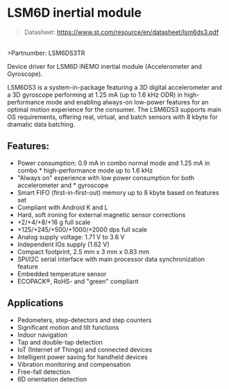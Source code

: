 # LSM6D inertial module

>Datasheet: https://www.st.com/resource/en/datasheet/lsm6ds3.pdf
<br/>
>Partnumber: LSM6DS3TR

Device driver for LSM6D iNEMO inertial module (Accelerometer and Gyroscope).

LSM6DS3 is a system-in-package featuring a 3D digital accelerometer and a 3D gyroscope performing at 1.25 mA (up to 1.6 kHz ODR) in high-performance mode and enabling always-on low-power features for an optimal motion experience for the consumer. The LSM6DS3 supports main OS requirements, offering real, virtual, and batch sensors with 8 kbyte for dramatic data batching. 

## Features:

* Power consumption: 0.9 mA in combo normal mode and 1.25 mA in combo * high-performance mode up to 1.6 kHz
* "Always on" experience with low power consumption for both accelerometer and * gyroscope
* Smart FIFO (first-in-first-out) memory up to 8 kbyte based on features set
* Compliant with Android K and L
* Hard, soft ironing for external magnetic sensor corrections
* +2/+4/+8/+16 g full scale
* +125/+245/+500/+1000/+2000 dps full scale
* Analog supply voltage: 1.71 V to 3.6 V
* Independent IOs supply (1.62 V)
* Compact footprint, 2.5 mm x 3 mm x 0.83 mm
* SPI/I2C serial interface with main processor data synchronization feature
* Embedded temperature sensor
* ECOPACK®, RoHS- and "green" compliant

## Applications

* Pedometers, step-detectors and step counters
* Significant motion and tilt functions
* Indoor navigation
* Tap and double-tap detection
* IoT (Internet of Things) and connected devices
* Intelligent power saving for handheld devices
* Vibration monitoring and compensation
* Free-fall detection
* 6D orientation detection